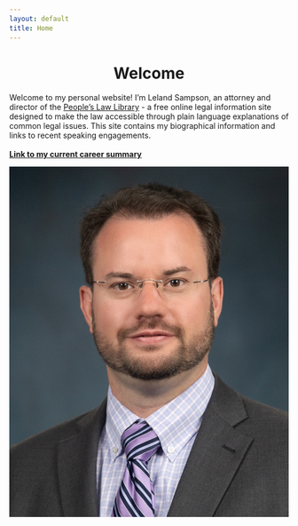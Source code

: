 ```yaml
---
layout: default
title: Home
---
```


<h1 align="center">Welcome</h1>

<div class="content-section">
    <p>Welcome to my personal website! I’m Leland Sampson, an attorney and director of the <a href="https://peoples-law.org">People’s Law Library</a> - a free online legal information site designed to make the law accessible through plain language explanations of common legal issues. This site contains my biographical information and links to recent speaking engagements.
	<br/>
	<br/>
	<strong><a href="/files/C.L.Sampson-CV-2025-02.pdf">Link to my current career summary</a></strong></p>
    <img src="/images/sampson-headshot-small.jpg" alt="Leland Sampson" class="profile-image">
</div>
